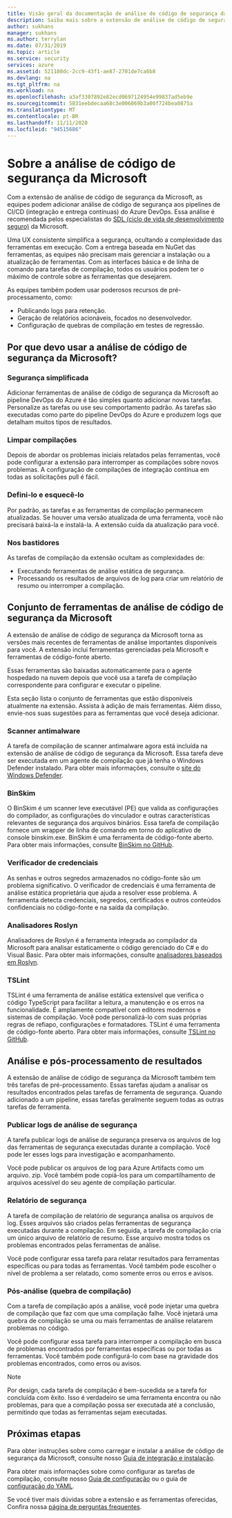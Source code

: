 ```yaml
---
title: Visão geral da documentação de análise de código de segurança da Microsoft
description: Saiba mais sobre a extensão de análise de código de segurança da Microsoft. Com essa extensão, você pode adicionar a análise de código de segurança aos pipelines do Azure DevOps CI/ID.
author: sukhans
manager: sukhans
ms.author: terrylan
ms.date: 07/31/2019
ms.topic: article
ms.service: security
services: azure
ms.assetid: 521180dc-2cc9-43f1-ae87-2701de7ca6b8
ms.devlang: na
ms.tgt_pltfrm: na
ms.workload: na
ms.openlocfilehash: a3af3307892e82ecd0697124954e99837ad5eb9e
ms.sourcegitcommit: 5831eebdecaa68c3e006069b3a00f724bea0875a
ms.translationtype: MT
ms.contentlocale: pt-BR
ms.lasthandoff: 11/11/2020
ms.locfileid: "94515686"
---
```

# <a name="about-microsoft-security-code-analysis"></a>Sobre a análise de código de segurança da Microsoft

Com a extensão de análise de código de segurança da Microsoft, as equipes podem adicionar análise de código de segurança aos pipelines de CI/CD (integração e entrega contínuas) do Azure DevOps. Essa análise é recomendada pelos especialistas do [SDL (ciclo de vida de desenvolvimento seguro)](https://www.microsoft.com/securityengineering/sdl/practices) da Microsoft.

Uma UX consistente simplifica a segurança, ocultando a complexidade das ferramentas em execução. Com a entrega baseada em NuGet das ferramentas, as equipes não precisam mais gerenciar a instalação ou a atualização de ferramentas. Com as interfaces básica e de linha de comando para tarefas de compilação, todos os usuários podem ter o máximo de controle sobre as ferramentas que desejarem.

As equipes também podem usar poderosos recursos de pré-processamento, como:

- Publicando logs para retenção.
- Geração de relatórios acionáveis, focados no desenvolvedor.
- Configuração de quebras de compilação em testes de regressão.

## <a name="why-should-i-use-microsoft-security-code-analysis"></a>Por que devo usar a análise de código de segurança da Microsoft?

### <a name="security-simplified"></a>Segurança simplificada

Adicionar ferramentas de análise de código de segurança da Microsoft ao pipeline DevOps do Azure é tão simples quanto adicionar novas tarefas. Personalize as tarefas ou use seu comportamento padrão. As tarefas são executadas como parte do pipeline DevOps do Azure e produzem logs que detalham muitos tipos de resultados.

### <a name="clean-builds"></a>Limpar compilações

Depois de abordar os problemas iniciais relatados pelas ferramentas, você pode configurar a extensão para interromper as compilações sobre novos problemas. A configuração de compilações de integração contínua em todas as solicitações pull é fácil.

### <a name="set-it-and-forget-it"></a>Defini-lo e esquecê-lo

Por padrão, as tarefas e as ferramentas de compilação permanecem atualizadas. Se houver uma versão atualizada de uma ferramenta, você não precisará baixá-la e instalá-la. A extensão cuida da atualização para você.

### <a name="under-the-hood"></a>Nos bastidores

As tarefas de compilação da extensão ocultam as complexidades de:
  - Executando ferramentas de análise estática de segurança.
  - Processando os resultados de arquivos de log para criar um relatório de resumo ou interromper a compilação.

## <a name="microsoft-security-code-analysis-tool-set"></a>Conjunto de ferramentas de análise de código de segurança da Microsoft

A extensão de análise de código de segurança da Microsoft torna as versões mais recentes de ferramentas de análise importantes disponíveis para você. A extensão inclui ferramentas gerenciadas pela Microsoft e ferramentas de código-fonte aberto.

Essas ferramentas são baixadas automaticamente para o agente hospedado na nuvem depois que você usa a tarefa de compilação correspondente para configurar e executar o pipeline.

Esta seção lista o conjunto de ferramentas que estão disponíveis atualmente na extensão. Assista à adição de mais ferramentas. Além disso, envie-nos suas sugestões para as ferramentas que você deseja adicionar.

### <a name="anti-malware-scanner"></a>Scanner antimalware

A tarefa de compilação de scanner antimalware agora está incluída na extensão de análise de código de segurança da Microsoft. Essa tarefa deve ser executada em um agente de compilação que já tenha o Windows Defender instalado. Para obter mais informações, consulte o [site do Windows Defender](https://aka.ms/defender).

### <a name="binskim"></a>BinSkim

O BinSkim é um scanner leve executável (PE) que valida as configurações do compilador, as configurações do vinculador e outras características relevantes de segurança dos arquivos binários. Essa tarefa de compilação fornece um wrapper de linha de comando em torno do aplicativo de console binskim.exe. BinSkim é uma ferramenta de código-fonte aberto. Para obter mais informações, consulte [BinSkim no GitHub](https://github.com/Microsoft/binskim).

### <a name="credential-scanner"></a>Verificador de credenciais

As senhas e outros segredos armazenados no código-fonte são um problema significativo. O verificador de credenciais é uma ferramenta de análise estática proprietária que ajuda a resolver esse problema. A ferramenta detecta credenciais, segredos, certificados e outros conteúdos confidenciais no código-fonte e na saída da compilação.

### <a name="roslyn-analyzers"></a>Analisadores Roslyn

Analisadores de Roslyn é a ferramenta integrada ao compilador da Microsoft para analisar estaticamente o código gerenciado do C# e do Visual Basic. Para obter mais informações, consulte [analisadores baseados em Roslyn](/dotnet/fundamentals/code-analysis/quality-rules/security-warnings).

### <a name="tslint"></a>TSLint

TSLint é uma ferramenta de análise estática extensível que verifica o código TypeScript para facilitar a leitura, a manutenção e os erros na funcionalidade. É amplamente compatível com editores modernos e sistemas de compilação. Você pode personalizá-lo com suas próprias regras de refiapo, configurações e formatadores. TSLint é uma ferramenta de código-fonte aberto. Para obter mais informações, consulte [TSLint no GitHub](https://github.com/palantir/tslint).

## <a name="analysis-and-post-processing-of-results"></a>Análise e pós-processamento de resultados

A extensão de análise de código de segurança da Microsoft também tem três tarefas de pré-processamento. Essas tarefas ajudam a analisar os resultados encontrados pelas tarefas de ferramenta de segurança. Quando adicionado a um pipeline, essas tarefas geralmente seguem todas as outras tarefas de ferramenta.

### <a name="publish-security-analysis-logs"></a>Publicar logs de análise de segurança

A tarefa publicar logs de análise de segurança preserva os arquivos de log das ferramentas de segurança executadas durante a compilação. Você pode ler esses logs para investigação e acompanhamento.

Você pode publicar os arquivos de log para Azure Artifacts como um arquivo. zip. Você também pode copiá-los para um compartilhamento de arquivos acessível do seu agente de compilação particular.

### <a name="security-report"></a>Relatório de segurança

A tarefa de compilação de relatório de segurança analisa os arquivos de log. Esses arquivos são criados pelas ferramentas de segurança executadas durante a compilação. Em seguida, a tarefa de compilação cria um único arquivo de relatório de resumo. Esse arquivo mostra todos os problemas encontrados pelas ferramentas de análise.

Você pode configurar essa tarefa para relatar resultados para ferramentas específicas ou para todas as ferramentas. Você também pode escolher o nível de problema a ser relatado, como somente erros ou erros e avisos.

### <a name="post-analysis-build-break"></a>Pós-análise (quebra de compilação)

Com a tarefa de compilação após a análise, você pode injetar uma quebra de compilação que faz com que uma compilação falhe. Você injetará uma quebra de compilação se uma ou mais ferramentas de análise relatarem problemas no código.

Você pode configurar essa tarefa para interromper a compilação em busca de problemas encontrados por ferramentas específicas ou por todas as ferramentas. Você também pode configurá-lo com base na gravidade dos problemas encontrados, como erros ou avisos.

>[!NOTE]
>Por design, cada tarefa de compilação é bem-sucedida se a tarefa for concluída com êxito. Isso é verdadeiro se uma ferramenta encontra ou não problemas, para que a compilação possa ser executada até a conclusão, permitindo que todas as ferramentas sejam executadas.

## <a name="next-steps"></a>Próximas etapas

Para obter instruções sobre como carregar e instalar a análise de código de segurança da Microsoft, consulte nosso [Guia de integração e instalação](security-code-analysis-onboard.md).

Para obter mais informações sobre como configurar as tarefas de compilação, consulte nosso [Guia de configuração](security-code-analysis-customize.md) ou o guia de [configuração do YAML](yaml-configuration.md).

Se você tiver mais dúvidas sobre a extensão e as ferramentas oferecidas, Confira nossa [página de perguntas frequentes](security-code-analysis-faq.md).